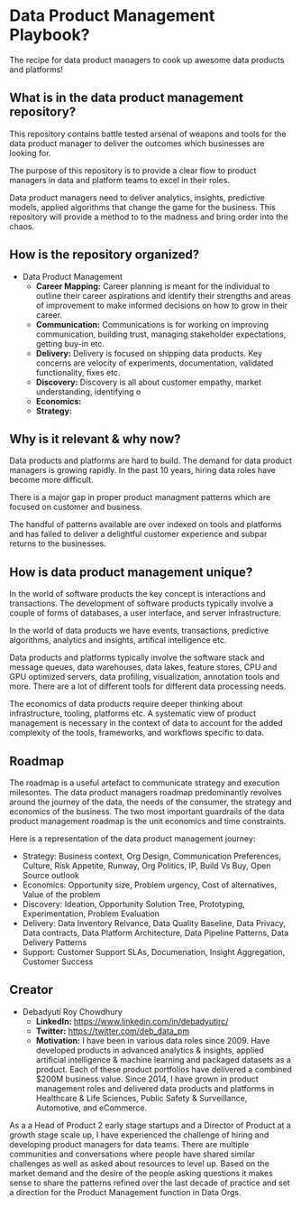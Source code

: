 # Data Product Management Playbook?
The recipe for data product managers to cook up awesome data products and platforms!

## What is in the data product management repository?
This repository contains battle tested arsenal of weapons and tools for the data product manager to deliver the outcomes which businesses are looking for.

The purpose of this repository is to provide a clear flow to product managers in data and platform teams to excel in their roles.

Data product managers need to deliver analytics, insights, predictive models, applied algorithms that change the game for the business. This repository will provide a method to to the madness and bring order into the chaos.

## How is the repository organized?
- Data Product Management
  - **Career Mapping:** Career planning is meant for the individual to outline their career aspirations and identify their strengths and areas of improvement to make informed decisions on how to grow in their career.
  - **Communication:** Communications is for working on improving communication, building trust, managing stakeholder expectations, getting buy-in etc.
  - **Delivery:** Delivery is focused on shipping data products. Key concerns are velocity of experiments, documentation, validated functionality, fixes etc.
  - **Discovery:** Discovery is all about customer empathy, market understanding, identifying o
  - **Economics:**
  - **Strategy:**

## Why is it relevant & why now?
Data products and platforms are hard to build.
The demand for data product managers is growing rapidly.
In the past 10 years, hiring data roles have become more difficult.

There is a major gap in proper product managment patterns which are focused on customer and business.

The handful of patterns available are over indexed on tools and platforms and has failed to deliver a delightful customer experience and subpar returns to the businesses.

## How is data product management unique?

In the world of software products the key concept is interactions and transactions. The development of software products typically involve a couple of forms of databases, a user interface, and server infrastructure.

In the world of data products we have events, transactions, predictive algorithms, analytics and insights, artifical intelligence etc.

Data products and platforms typically involve the software stack and message queues, data warehouses, data lakes, feature stores, CPU and GPU optimized servers, data profiling, visualization, annotation tools and more. There are a lot of different tools for different data processing needs.

The economics of data products require deeper thinking about infrastructure, tooling, platforms etc. A systematic view of product management is necessary in the context of data to account for the added complexity of the tools, frameworks, and workflows specific to data.

## Roadmap
The roadmap is a useful artefact to communicate strategy and execution milesontes. The data product managers roadmap predominantly revolves around the journey of the data, the needs of the consumer, the strategy and economics of the business. The two most important guardrails of the data product management roadmap is the unit economics and time constraints.

Here is a representation of the data product management journey:
* Strategy: Business context, Org Design, Communication Preferences, Culture, Risk Appetite, Runway, Org Politics, IP, Build Vs Buy, Open Source outlook
* Economics: Opportunity size, Problem urgency, Cost of alternatives, Value of the problem
* Discovery: Ideation, Opportunity Solution Tree, Prototyping, Experimentation, Problem Evaluation
* Delivery: Data Inventory Relvance, Data Quality Baseline, Data Privacy, Data contracts, Data Platform Architecture, Data Pipeline Patterns, Data Delivery Patterns
* Support: Customer Support SLAs, Documenation, Insight Aggregation, Customer Success

## Creator
- Debadyuti Roy Chowdhury
  - **LinkedIn:** https://www.linkedin.com/in/debadyutirc/
  - **Twitter:** https://twitter.com/deb_data_pm
  - **Motivation:**
I have been in various data roles since 2009. Have developed products in advanced analytics & insights, applied artificial intelligence & machine learning and packaged datasets as a product. Each of these product portfolios have delivered a combined $200M business value. Since 2014, I have grown in product management roles and delivered data products and platforms in Healthcare & Life Sciences, Public Safety & Surveillance, Automotive, and eCommerce.

As a a Head of Product 2 early stage startups and a Director of Product at a growth stage scale up, I have experienced the challenge of hiring and developing product managers for data teams. There are multiple communities and conversations where people have shared similar challenges as well as asked about resources to level up. Based on the market demand and the desire of the people asking questions it makes sense to share the patterns refined over the last decade of practice and set a direction for the Product Management function in Data Orgs.
